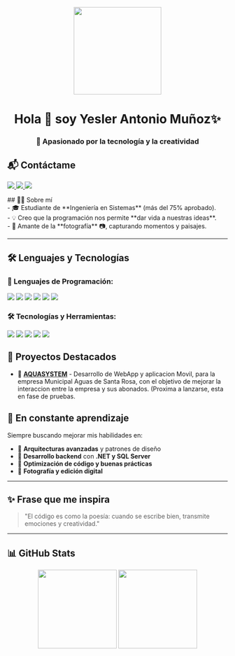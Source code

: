 <p align="center">
    <img width="200" src="https://avatars.githubusercontent.com/u/123608634?s=400&u=6d4fb69f6c7be742b4235f53fd4ff309da04176f&v=4">
</p>
<h1 align="center">Hola 👋  soy Yesler Antonio Muñoz✨ </h1>
<h3 align="center">🚀 Apasionado por la tecnología y la creatividad</h3>
<h2>📬 Contáctame</h2>

<p>
  <a href="https://www.instagram.com/yesler_d.21" target="_blank">
    <img src="https://img.shields.io/badge/Instagram-E4405F?style=for-the-badge&logo=instagram&logoColor=white">
  </a>
  
  <a href="mailto:diazmunozdm12@gmail.com">
    <img src="https://img.shields.io/badge/Gmail-D14836?style=for-the-badge&logo=gmail&logoColor=white">
  </a>
  
  <a href="https://wa.me/50495091295" target="_blank">
    <img src="https://img.shields.io/badge/WhatsApp-25D366?style=for-the-badge&logo=whatsapp&logoColor=white">
  </a>
</p>
## 🙋‍♂️ Sobre mí
<br/>
- 🎓 Estudiante de **Ingeniería en Sistemas** (más del 75% aprobado).
<br/>
- 💡 Creo que la programación nos permite **dar vida a nuestras ideas**. 
<br/>
- 📸 Amante de la **fotografía** 📷, capturando momentos y paisajes.  

---

## 🛠️ Lenguajes y Tecnologías

### 🚀 Lenguajes de Programación:
<p align="left">
  <img src="https://img.shields.io/badge/C%23-239120?style=for-the-badge&logo=c-sharp&logoColor=white">
  <img src="https://img.shields.io/badge/JavaScript-F7DF1E?style=for-the-badge&logo=javascript&logoColor=black">
  <img src="https://img.shields.io/badge/TypeScript-3178C6?style=for-the-badge&logo=typescript&logoColor=white">
  <img src="https://img.shields.io/badge/Python-3776AB?style=for-the-badge&logo=python&logoColor=white">
  <img src="https://img.shields.io/badge/Java-007396?style=for-the-badge&logo=java&logoColor=white">
  <img src="https://img.shields.io/badge/SQL-CC2927?style=for-the-badge&logo=microsoft-sql-server&logoColor=white">
</p>

### 🛠️ Tecnologías y Herramientas:
<p align="left">
  <img src="https://img.shields.io/badge/React-61DAFB?style=for-the-badge&logo=react&logoColor=black">
  <img src="https://img.shields.io/badge/React_Native-20232A?style=for-the-badge&logo=react&logoColor=61DAFB">
  <img src="https://img.shields.io/badge/.NET-512BD4?style=for-the-badge&logo=dotnet&logoColor=white">
  <img src="https://img.shields.io/badge/MVC-FF6F00?style=for-the-badge&logo=visualstudio&logoColor=white">
  <img src="https://img.shields.io/badge/SQL_Server-CC2927?style=for-the-badge&logo=microsoft-sql-server&logoColor=white">
</p>

## 📂 Proyectos Destacados
- 📱 **[AQUASYSTEM](#)** - Desarrollo de WebApp y aplicacion Movil, para la empresa Municipal Aguas de Santa Rosa, con el objetivo de mejorar la interaccion entre la empresa y sus abonados. (Proxima a lanzarse, esta en fase de pruebas.  


## 📖 En constante aprendizaje
Siempre buscando mejorar mis habilidades en:  
- 🔹 **Arquitecturas avanzadas** y patrones de diseño  
- 🔹 **Desarrollo backend** con **.NET y SQL Server**  
- 🔹 **Optimización de código y buenas prácticas**  
- 🔹 **Fotografía y edición digital**

---

## ✨ Frase que me inspira
> "El código es como la poesía: cuando se escribe bien, transmite emociones y creatividad."

---

## 📊 GitHub Stats
<p align="center">
  <img src="https://github-readme-stats.vercel.app/api?username=Yesler2113&show_icons=true&theme=radical" height="180">
  <img src="https://github-readme-stats.vercel.app/api/top-langs/?username=Yesler2113&layout=compact&theme=radical" height="180">
</p>

